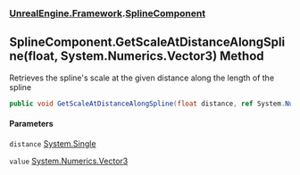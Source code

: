 ### [UnrealEngine.Framework](./UnrealEngine-Framework.md 'UnrealEngine.Framework').[SplineComponent](./SplineComponent.md 'UnrealEngine.Framework.SplineComponent')
## SplineComponent.GetScaleAtDistanceAlongSpline(float, System.Numerics.Vector3) Method
Retrieves the spline's scale at the given distance along the length of the spline  
```csharp
public void GetScaleAtDistanceAlongSpline(float distance, ref System.Numerics.Vector3 value);
```
#### Parameters
<a name='UnrealEngine-Framework-SplineComponent-GetScaleAtDistanceAlongSpline(float_System-Numerics-Vector3)-distance'></a>
`distance` [System.Single](https://docs.microsoft.com/en-us/dotnet/api/System.Single 'System.Single')  
  
<a name='UnrealEngine-Framework-SplineComponent-GetScaleAtDistanceAlongSpline(float_System-Numerics-Vector3)-value'></a>
`value` [System.Numerics.Vector3](https://docs.microsoft.com/en-us/dotnet/api/System.Numerics.Vector3 'System.Numerics.Vector3')  
  

